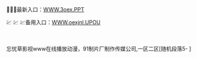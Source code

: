 <p>
	🍶🍶🍶最新入口：<a href="http://www.baidu.com/link?url=6MA2SWnO3Raqke39an_0PUxosM6ZrUGzi1BN9tNnlPW&wd">WWW.3oex.PPT</a> 
	<p>
		💹
💹
💹备用入口：<a href="http://www.baidu.com/link?url=6MA2SWnO3Raqke39an_0PUxosM6ZrUGzi1BN9tNnlPW&wd">WWW.oexjnl.UPOU</a> 
	</p>
	<p>
		<br />
	</p>
	<p>
		忘忧草影视www在线播放动漫，91制片厂制作传媒公司,一区二区[随机段落5-
]
	</p>
